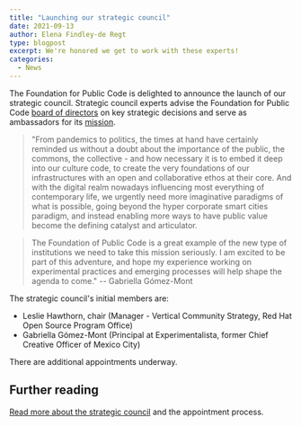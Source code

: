 ```yaml
---
title: "Launching our strategic council"
date: 2021-09-13
author: Elena Findley-de Regt
type: blogpost
excerpt: We're honored we get to work with these experts!
categories:
  - News
---
```


The Foundation for Public Code is delighted to announce the launch of our strategic council. Strategic council experts advise the Foundation for Public Code [board of directors](https://about.publiccode.net/organization/governance-model.html#board-of-directors) on key strategic decisions and serve as ambassadors for its [mission](https://about.publiccode.net/organization/mission.html).

> "From pandemics to politics, the times at hand have certainly reminded us without a doubt about the importance of the public, the commons, the collective - and how necessary it is to embed it deep into our culture code, to create the very foundations of our infrastructures with an open and collaborative ethos at their core. And with the digital realm nowadays influencing most everything of contemporary life, we urgently need more imaginative paradigms of what is possible, going beyond the hyper corporate smart cities paradigm, and instead enabling more ways to have public value become the defining catalyst and articulator.

> The Foundation of Public Code is a great example of the new type of institutions we need to take this mission seriously. I am excited to be part of this adventure, and hope my experience working on experimental practices and  emerging processes will help shape the agenda to come." -- Gabriella Gómez-Mont

The strategic council's initial members are:

- Leslie Hawthorn, chair (Manager - Vertical Community Strategy, Red Hat Open Source Program Office)
- Gabriella Gómez-Mont (Principal at Experimentalista, former Chief Creative Officer of Mexico City)

There are additional appointments underway.

## Further reading

[Read more about the strategic council](about.publiccode.net/organization/strategic-council.html) and the appointment process.
